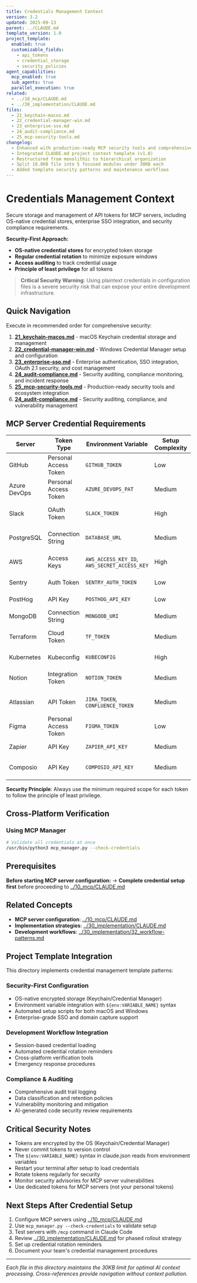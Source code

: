 ```yaml
---
title: Credentials Management Context
version: 3.2
updated: 2025-09-13
parent: ../CLAUDE.md
template_version: 1.0
project_template:
  enabled: true
  customizable_fields:
    - api_tokens
    - credential_storage
    - security_policies
agent_capabilities:
  mcp_enabled: true
  sub_agents: true
  parallel_execution: true
related:
  - ../10_mcp/CLAUDE.md
  - ../30_implementation/CLAUDE.md
files:
  - 21_keychain-macos.md
  - 22_credential-manager-win.md
  - 23_enterprise-sso.md
  - 24_audit-compliance.md
  - 25_mcp-security-tools.md
changelog:
  - Enhanced with production-ready MCP security tools and comprehensive implementation guides
  - Integrated CLAUDE.md project context template (v1.0)
  - Restructured from monolithic to hierarchical organization
  - Split 18.8KB file into 5 focused modules under 30KB each
  - Added template security patterns and maintenance workflows
---
```


# Credentials Management Context

Secure storage and management of API tokens for MCP servers, including OS-native credential stores, enterprise SSO integration, and security compliance requirements.

**Security-First Approach:**
- **OS-native credential stores** for encrypted token storage
- **Regular credential rotation** to minimize exposure windows  
- **Access auditing** to track credential usage
- **Principle of least privilege** for all tokens

> **Critical Security Warning**: Using plaintext credentials in configuration files is a severe security risk that can expose your entire development infrastructure.

## Quick Navigation

Execute in recommended order for comprehensive security:

1. **[21_keychain-macos.md](./21_keychain-macos.md)** - macOS Keychain credential storage and management
2. **[22_credential-manager-win.md](./22_credential-manager-win.md)** - Windows Credential Manager setup and configuration
3. **[23_enterprise-sso.md](./23_enterprise-sso.md)** - Enterprise authentication, SSO integration, OAuth 2.1 security, and cost management
4. **[24_audit-compliance.md](./24_audit-compliance.md)** - Security auditing, compliance monitoring, and incident response
5. **[25_mcp-security-tools.md](./25_mcp-security-tools.md)** - Production-ready security tools and ecosystem integration
4. **[24_audit-compliance.md](./24_audit-compliance.md)** - Security auditing, compliance, and vulnerability management

## MCP Server Credential Requirements

| Server | Token Type | Environment Variable | Setup Complexity | Scope Required |
|--------|------------|---------------------|------------------|----------------|
| GitHub | Personal Access Token | `GITHUB_TOKEN` | Low | repo, workflow, read:org |
| Azure DevOps | Personal Access Token | `AZURE_DEVOPS_PAT` | Medium | Code, Build, Release, Work Items |
| Slack | OAuth Token | `SLACK_TOKEN` | High | channels:read, chat:write, users:read |
| PostgreSQL | Connection String | `DATABASE_URL` | Medium | Read/Write on specific schemas |
| AWS | Access Keys | `AWS_ACCESS_KEY_ID`, `AWS_SECRET_ACCESS_KEY` | High | Service-specific IAM policies |
| Sentry | Auth Token | `SENTRY_AUTH_TOKEN` | Low | project:read, event:read |
| PostHog | API Key | `POSTHOG_API_KEY` | Low | Read access to analytics |
| MongoDB | Connection String | `MONGODB_URI` | Medium | readWrite on databases |
| Terraform | Cloud Token | `TF_TOKEN` | Medium | Plan and apply permissions |
| Kubernetes | Kubeconfig | `KUBECONFIG` | High | Namespace-specific RBAC |
| Notion | Integration Token | `NOTION_TOKEN` | Medium | Read/write workspace access |
| Atlassian | API Token | `JIRA_TOKEN`, `CONFLUENCE_TOKEN` | Medium | Project access, space admin |
| Figma | Personal Access Token | `FIGMA_TOKEN` | Low | File read access |
| Zapier | API Key | `ZAPIER_API_KEY` | Medium | Zap execution permissions |
| Composio | API Key | `COMPOSIO_API_KEY` | Medium | Platform integration access |

**Security Principle**: Always use the minimum required scope for each token to follow the principle of least privilege.

## Cross-Platform Verification

### Using MCP Manager
```bash
# Validate all credentials at once
/usr/bin/python3 mcp_manager.py --check-credentials
```

## Prerequisites

**Before starting MCP server configuration:**
→ **Complete credential setup first** before proceeding to [../10_mcp/CLAUDE.md](../10_mcp/CLAUDE.md)

## Related Concepts

- **MCP server configuration**: [../10_mcp/CLAUDE.md](../10_mcp/CLAUDE.md)
- **Implementation strategies**: [../30_implementation/CLAUDE.md](../30_implementation/CLAUDE.md)
- **Development workflows**: [../30_implementation/32_workflow-patterns.md](../30_implementation/32_workflow-patterns.md)

## Project Template Integration

This directory implements credential management template patterns:

### **Security-First Configuration**
- OS-native encrypted storage (Keychain/Credential Manager)
- Environment variable integration with `${env:VARIABLE_NAME}` syntax
- Automated setup scripts for both macOS and Windows
- Enterprise-grade SSO and domain capture support

### **Development Workflow Integration**
- Session-based credential loading
- Automated credential rotation reminders
- Cross-platform verification tools
- Emergency response procedures

### **Compliance & Auditing**
- Comprehensive audit trail logging
- Data classification and retention policies
- Vulnerability monitoring and mitigation
- AI-generated code security review requirements

## Critical Security Notes

- Tokens are encrypted by the OS (Keychain/Credential Manager)
- Never commit tokens to version control
- The `${env:VARIABLE_NAME}` syntax in claude.json reads from environment variables
- Restart your terminal after setup to load credentials
- Rotate tokens regularly for security
- Monitor security advisories for MCP server vulnerabilities
- Use dedicated tokens for MCP servers (not your personal tokens)

## Next Steps After Credential Setup

1. Configure MCP servers using [../10_mcp/CLAUDE.md](../10_mcp/CLAUDE.md)
2. Use `mcp_manager.py --check-credentials` to validate setup
3. Test servers with `/mcp` command in Claude Code
4. Review [../30_implementation/CLAUDE.md](../30_implementation/CLAUDE.md) for phased rollout strategy
5. Set up credential rotation reminders
6. Document your team's credential management procedures

---

*Each file in this directory maintains the 30KB limit for optimal AI context processing. Cross-references provide navigation without context pollution.*